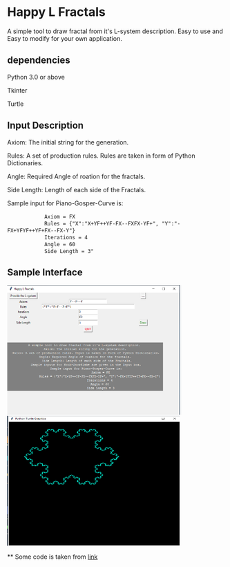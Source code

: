 # Happy L Fractals
A simple tool to draw fractal from it's L-system description. Easy to use and Easy to modify for your own application.
## dependencies
Python 3.0 or above

Tkinter

Turtle

## Input Description

Axiom: The initial string for the generation.

Rules: A set of production rules. Rules are taken in form of Python Dictionaries.

Angle: Required Angle of roation for the fractals.

Side Length: Length of each side of the Fractals.

Sample input for Piano-Gosper-Curve is:

                Axiom = FX
                Rules = {"X":"X+YF++YF-FX--FXFX-YF+", "Y":"-FX+YFYF++YF+FX--FX-Y"}
                Iterations = 4 
                Angle = 60 
                Side Length = 3"
                
## Sample Interface
<img src="https://raw.githubusercontent.com/ashiq24/Fractals/main/interface.PNG" width="400" height="300" />
<img src="https://raw.githubusercontent.com/ashiq24/Fractals/main/output.PNG" width="400" height="300" />



** Some code is taken from [link](https://elc.github.io/posts/plotting-fractals-step-by-step-with-python/)
